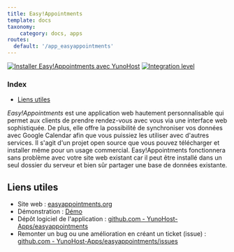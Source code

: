```yaml
---
title: Easy!Appointments
template: docs
taxonomy:
    category: docs, apps
routes:
  default: '/app_easyappointments'
---
```


[![Installer Easy!Appointments avec YunoHost](https://install-app.yunohost.org/install-with-yunohost.svg)](https://install-app.yunohost.org/?app=easyappointments) [![Integration level](https://dash.yunohost.org/integration/easyappointments.svg)](https://dash.yunohost.org/appci/app/easyappointments)

### Index

- [Liens utiles](#liens-utiles)

*Easy!Appointments* est une application web hautement personnalisable qui permet aux clients de prendre rendez-vous avec vous via une interface web sophistiquée. De plus, elle offre la possibilité de synchroniser vos données avec Google Calendar afin que vous puissiez les utiliser avec d'autres services. Il s'agit d'un projet open source que vous pouvez télécharger et installer même pour un usage commercial. Easy!Appointments fonctionnera sans problème avec votre site web existant car il peut être installé dans un seul dossier du serveur et bien sûr partager une base de données existante.

## Liens utiles

+ Site web : [easyappointments.org](https://easyappointments.org/)
+ Démonstration : [Démo](https://demo.easyappointments.org/)
+ Dépôt logiciel de l'application : [github.com - YunoHost-Apps/easyappointments](https://github.com/YunoHost-Apps/easyappointments_ynh)
+ Remonter un bug ou une amélioration en créant un ticket (issue) : [github.com - YunoHost-Apps/easyappointments/issues](https://github.com/YunoHost-Apps/easyappointments_ynh/issues)
